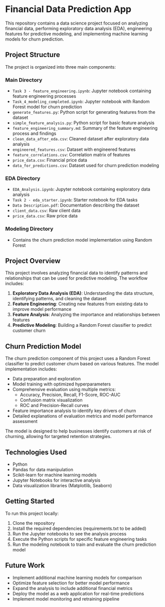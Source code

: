 # Financial Data Prediction App

This repository contains a data science project focused on analyzing financial data, performing exploratory data analysis (EDA), engineering features for predictive modeling, and implementing machine learning models for churn prediction.

## Project Structure

The project is organized into three main components:

### Main Directory
- `Task 3 - feature_engineering.ipynb`: Jupyter notebook containing feature engineering processes
- `Task_4_modeling_completed.ipynb`: Jupyter notebook with Random Forest model for churn prediction
- `generate_features.py`: Python script for generating features from the dataset
- `simple_feature_analysis.py`: Python script for basic feature analysis
- `feature_engineering_summary.md`: Summary of the feature engineering process and findings
- `clean_data_after_eda.csv`: Cleaned dataset after exploratory data analysis
- `engineered_features.csv`: Dataset with engineered features
- `feature_correlations.csv`: Correlation matrix of features
- `price_data.csv`: Financial price data
- `data_for_predictions.csv`: Dataset used for churn prediction modeling

### EDA Directory
- `EDA_Analysis.ipynb`: Jupyter notebook containing exploratory data analysis
- `Task 2 - eda_starter.ipynb`: Starter notebook for EDA tasks
- `Data Description.pdf`: Documentation describing the dataset
- `client_data.csv`: Raw client data
- `price_data.csv`: Raw price data

### Modeling Directory
- Contains the churn prediction model implementation using Random Forest

## Project Overview

This project involves analyzing financial data to identify patterns and relationships that can be used for predictive modeling. The workflow includes:

1. **Exploratory Data Analysis (EDA)**: Understanding the data structure, identifying patterns, and cleaning the dataset
2. **Feature Engineering**: Creating new features from existing data to improve model performance
3. **Feature Analysis**: Analyzing the importance and relationships between features
4. **Predictive Modeling**: Building a Random Forest classifier to predict customer churn

## Churn Prediction Model

The churn prediction component of this project uses a Random Forest classifier to predict customer churn based on various features. The model implementation includes:

- Data preparation and exploration
- Model training with optimized hyperparameters
- Comprehensive evaluation using multiple metrics:
  - Accuracy, Precision, Recall, F1-Score, ROC-AUC
  - Confusion matrix visualization
  - ROC and Precision-Recall curves
- Feature importance analysis to identify key drivers of churn
- Detailed explanations of evaluation metrics and model performance assessment

The model is designed to help businesses identify customers at risk of churning, allowing for targeted retention strategies.

## Technologies Used

- Python
- Pandas for data manipulation
- Scikit-learn for machine learning models
- Jupyter Notebooks for interactive analysis
- Data visualization libraries (Matplotlib, Seaborn)

## Getting Started

To run this project locally:

1. Clone the repository
2. Install the required dependencies (requirements.txt to be added)
3. Run the Jupyter notebooks to see the analysis process
4. Execute the Python scripts for specific feature engineering tasks
5. Run the modeling notebook to train and evaluate the churn prediction model

## Future Work

- Implement additional machine learning models for comparison
- Optimize feature selection for better model performance
- Expand the analysis to include additional financial metrics
- Deploy the model as a web application for real-time predictions
- Implement model monitoring and retraining pipeline

